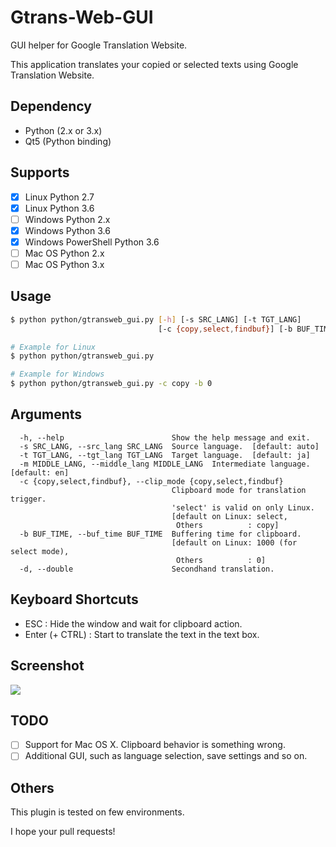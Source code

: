 # Gtrans-Web-GUI #

GUI helper for Google Translation Website.

This application translates your copied or selected texts using Google Translation Website.

## Dependency ##
* Python (2.x or 3.x)
* Qt5 (Python binding)

## Supports ##
* [x] Linux Python 2.7
* [x] Linux Python 3.6
* [ ] Windows Python 2.x
* [x] Windows Python 3.6
* [x] Windows PowerShell Python 3.6
* [ ] Mac OS Python 2.x
* [ ] Mac OS Python 3.x

## Usage ##
```bash
$ python python/gtransweb_gui.py [-h] [-s SRC_LANG] [-t TGT_LANG]
                                 [-c {copy,select,findbuf}] [-b BUF_TIME] [-d]

# Example for Linux
$ python python/gtransweb_gui.py

# Example for Windows
$ python python/gtransweb_gui.py -c copy -b 0
```

## Arguments ##
```
  -h, --help                        Show the help message and exit.
  -s SRC_LANG, --src_lang SRC_LANG  Source language.  [default: auto]
  -t TGT_LANG, --tgt_lang TGT_LANG  Target language.  [default: ja]
  -m MIDDLE_LANG, --middle_lang MIDDLE_LANG  Intermediate language.  [default: en]
  -c {copy,select,findbuf}, --clip_mode {copy,select,findbuf}
                                    Clipboard mode for translation trigger.
                                    'select' is valid on only Linux.
                                    [default on Linux: select,
                                     Others          : copy]
  -b BUF_TIME, --buf_time BUF_TIME  Buffering time for clipboard.
                                    [default on Linux: 1000 (for select mode),
                                     Others          : 0]
  -d, --double                      Secondhand translation.
```

## Keyboard Shortcuts ##
* ESC            : Hide the window and wait for clipboard action.
* Enter (+ CTRL) : Start to translate the text in the text box.

## Screenshot ##
<img src="https://raw.githubusercontent.com/takiyu/gtrans-web-gui/master/screenshots/1.png">

## TODO ##
* [ ] Support for Mac OS X. Clipboard behavior is something wrong.
* [ ] Additional GUI, such as language selection, save settings and so on.

## Others ##
This plugin is tested on few environments.

I hope your pull requests!
